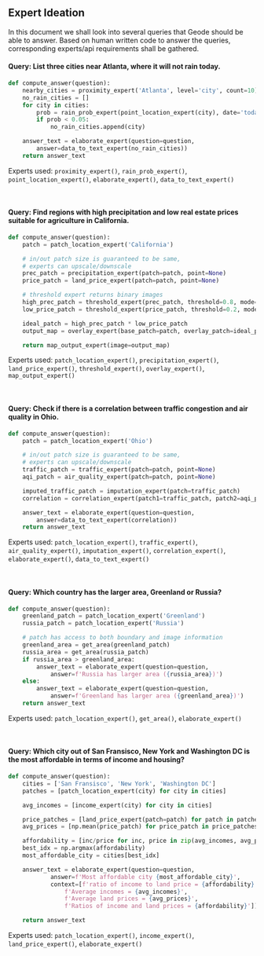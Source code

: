 ## Expert Ideation

In this document we shall look into several queries that Geode should be able to answer. Based on human written code to answer the queries, corresponding experts/api requirements shall be gathered.

#### Query: List three cities near Atlanta, where it will not rain today.

```python
def compute_answer(question):
    nearby_cities = proximity_expert('Atlanta', level='city', count=10)
    no_rain_cities = []
    for city in cities:
        prob = rain_prob_expert(point_location_expert(city), date='today')
        if prob < 0.05:
            no_rain_cities.append(city)

    answer_text = elaborate_expert(question=question, 
        answer=data_to_text_expert(no_rain_cities))
    return answer_text
```
Experts used: `proximity_expert()`, `rain_prob_expert()`, `point_location_expert()`, `elaborate_expert()`, `data_to_text_expert()`

</br>

#### Query: Find regions with high precipitation and low real estate prices suitable for agriculture in California.

```python
def compute_answer(question):
    patch = patch_location_expert('California')

    # in/out patch size is guaranteed to be same, 
    # experts can upscale/downscale
    prec_patch = precipitation_expert(patch=patch, point=None)
    price_patch = land_price_expert(patch=patch, point=None) 

    # threshold expert returns binary images
    high_prec_patch = threshold_expert(prec_patch, threshold=0.8, mode='greater')
    low_price_patch = threshold_expert(price_patch, threshold=0.2, model='less')

    ideal_patch = high_prec_patch * low_price_patch
    output_map = overlay_expert(base_patch=patch, overlay_patch=ideal_patch)

    return map_output_expert(image=output_map)
```
Experts used: `patch_location_expert()`, `precipitation_expert()`, `land_price_expert()`, `threshold_expert()`, `overlay_expert()`, `map_output_expert()`


</br>

#### Query: Check if there is a correlation between traffic congestion and air quality in Ohio.

```python
def compute_answer(question):
    patch = patch_location_expert('Ohio')

    # in/out patch size is guaranteed to be same, 
    # experts can upscale/downscale
    traffic_patch = traffic_expert(patch=patch, point=None)
    aqi_patch = air_quality_expert(patch=patch, point=None) 

    imputed_traffic_patch = imputation_expert(patch=traffic_patch)
    correlation = correlation_expert(patch1=traffic_patch, patch2=aqi_patch)

    answer_text = elaborate_expert(question=question, 
        answer=data_to_text_expert(correlation))
    return answer_text
```
Experts used: `patch_location_expert()`, `traffic_expert()`, `air_quality_expert()`, `imputation_expert()`, `correlation_expert()`, `elaborate_expert()`, `data_to_text_expert()`


</br>

#### Query: Which country has the larger area, Greenland or Russia?

```python
def compute_answer(question):
    greenland_patch = patch_location_expert('Greenland')
    russia_patch = patch_location_expert('Russia')

    # patch has access to both boundary and image information
    greenland_area = get_area(greenland_patch)
    russia_area = get_area(russia_patch)
    if russia_area > greenland_area:
        answer_text = elaborate_expert(question=question, 
            answer=f'Russia has larger area ({russia_area})')
    else:
        answer_text = elaborate_expert(question=question, 
            answer=f'Greenland has larger area ({greenland_area})')
    return answer_text
```
Experts used: `patch_location_expert()`, `get_area()`, `elaborate_expert()`


</br>

#### Query: Which city out of San Fransisco, New York and Washington DC is the most affordable in terms of income and housing?

```python
def compute_answer(question):
    cities = ['San Fransisco', 'New York', 'Washington DC']
    patches = [patch_location_expert(city) for city in cities]

    avg_incomes = [income_expert(city) for city in cities]

    price_patches = [land_price_expert(patch=patch) for patch in patches]
    avg_prices = [np.mean(price_patch) for price_patch in price_patches]

    affordability = [inc/price for inc, price in zip(avg_incomes, avg_prices)]
    best_idx = np.argmax(affordability)
    most_affordable_city = cities[best_idx]

    answer_text = elaborate_expert(question=question, 
            answer=f'Most affordable city {most_affordable_city}',
            context=[f'ratio of income to land price = {affordability}',
                f'Average incomes = {avg_incomes}',
                f'Average land prices = {avg_prices}',
                f'Ratios of income and land prices = {affordability}'])

    return answer_text
```
Experts used: `patch_location_expert()`, `income_expert()`, `land_price_expert()`, `elaborate_expert()`